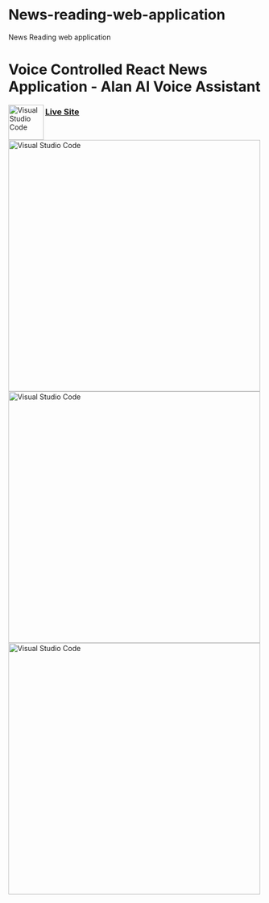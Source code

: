 # News-reading-web-application
News Reading web application


# Voice Controlled React News Application - Alan AI Voice Assistant

<img align="left" alt="Visual Studio Code" width="70px" src="https://user-images.githubusercontent.com/66440787/122655433-cfa1e200-d16f-11eb-9366-8e15b07ff01d.png" />

### [Live Site](https://newsforyou-6ca6e.web.app/)

<img align="left" alt="Visual Studio Code" width="500px" src="https://user-images.githubusercontent.com/66440787/122654217-89488500-d167-11eb-8c3e-93c8f932a4b2.gif" />
<img align="left" alt="Visual Studio Code" width="500px" src="https://user-images.githubusercontent.com/66440787/122642635-0f91a680-d129-11eb-80ee-b3402cabd506.jpg" />
<img align="left" alt="Visual Studio Code" width="500px" src="https://user-images.githubusercontent.com/66440787/122642637-11f40080-d129-11eb-999e-747b564569fb.jpg" />

##
